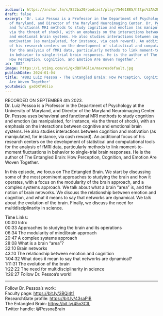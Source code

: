 ```yaml
---
audiourl: https://anchor.fm/s/822ba20/podcast/play/75461885/https%3A%2F%2Fd3ctxlq1ktw2nl.cloudfront.net%2Fstaging%2F2023-8-4%2Ffcea7d6c-ee40-3288-7fb4-232135537220.m4a
draft: false
excerpt: 'Dr. Luiz Pessoa is a Professor in the Department of Psychology at the University
  of Maryland, and Director of the Maryland Neuroimaging Center. Dr. Pessoa uses behavioral
  and functional MRI methods to study cognition and emotion (as manipulated, for instance,
  via the threat of shock), with an emphasis on the interactions between cognitive
  and emotional brain systems. He also studies interactions between cognition and
  motivation (as manipulated, for instance, via cash reward). An additional focus
  of his research centers on the development of statistical and computational tools
  for the analysis of fMRI data, particularly methods to link moment-to-moment fluctuations
  in behavior to single-trial brain responses. He is the author of The Entangled Brain:
  How Perception, Cognition, and Emotion Are Woven Together.'
id: '882'
image: https://i.ytimg.com/vi/gxdQXTAGlio/maxresdefault.jpg
publishDate: 2024-01-04
title: '#882 Luiz Pessoa - The Entangled Brain: How Perception, Cognition, and Emotion
  Are Woven Together'
youtubeid: gxdQXTAGlio
---
```

<div class="timelinks">

RECORDED ON SEPTEMBER 4th 2023.  
Dr. Luiz Pessoa is a Professor in the Department of Psychology at the University of Maryland, and Director of the Maryland Neuroimaging Center. Dr. Pessoa uses behavioral and functional MRI methods to study cognition and emotion (as manipulated, for instance, via the threat of shock), with an emphasis on the interactions between cognitive and emotional brain systems. He also studies interactions between cognition and motivation (as manipulated, for instance, via cash reward). An additional focus of his research centers on the development of statistical and computational tools for the analysis of fMRI data, particularly methods to link moment-to-moment fluctuations in behavior to single-trial brain responses. He is the author of The Entangled Brain: How Perception, Cognition, and Emotion Are Woven Together.

In this episode, we focus on The Entangled Brain. We start by discussing some of the most prominent approaches to studying the brain and how it operates, with a focus on the modularity of the brain approach, and a complex systems approach. We talk about what a brain “area” is, and the notion of brain networks. We discuss the relationship between emotion and cognition, and what it means to say that networks are dynamical. We talk about the evolution of the brain. Finally, we discuss the need for multidisciplinarity in science.

Time Links:  
<time>00:00</time> Intro  
<time>00:33</time> Approaches to studying the brain and its operations  
<time>06:34</time> The modularity of mind/brain approach  
<time>20:47</time> A complex systems approach  
<time>28:08</time> What is a brain “area”?  
<time>32:10</time> Brain networks  
<time>43:10</time> The relationship between emotion and cognition  
<time>1:04:32</time> What does it mean to say that networks are dynamical?  
<time>1:11:31</time> The evolution of the brain  
<time>1:22:22</time> The need for multidisciplinarity in science  
<time>1:26:27</time> Follow Dr. Pessoa’s work!

---

Follow Dr. Pessoa’s work:  
Faculty page: https://bit.ly/3BQj4t1  
ResearchGate profile: https://bit.ly/43saPiB  
The Entangled Brain: https://bit.ly/45n3ClL  
Twitter handle: @PessoaBrain
</div>

